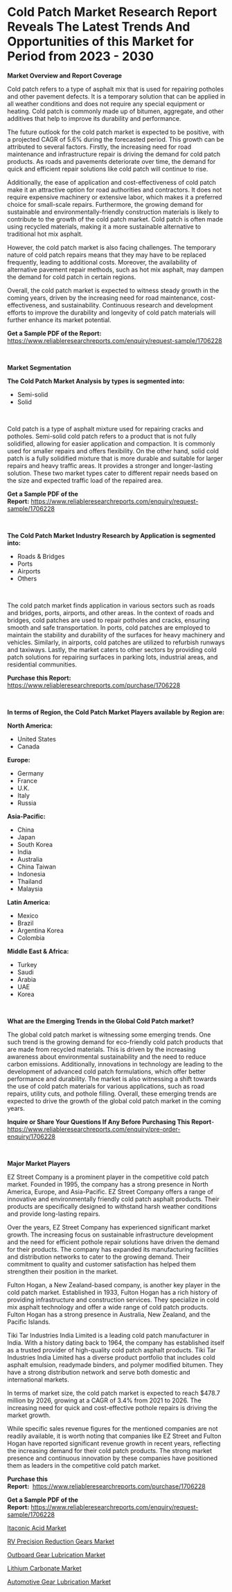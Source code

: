 <p><h1>Cold Patch Market Research Report Reveals The Latest Trends And Opportunities of this Market for Period from 2023 - 2030</h1></p><p><strong>Market Overview and Report Coverage</strong></p>
<p><p>Cold patch refers to a type of asphalt mix that is used for repairing potholes and other pavement defects. It is a temporary solution that can be applied in all weather conditions and does not require any special equipment or heating. Cold patch is commonly made up of bitumen, aggregate, and other additives that help to improve its durability and performance.</p><p>The future outlook for the cold patch market is expected to be positive, with a projected CAGR of 5.6% during the forecasted period. This growth can be attributed to several factors. Firstly, the increasing need for road maintenance and infrastructure repair is driving the demand for cold patch products. As roads and pavements deteriorate over time, the demand for quick and efficient repair solutions like cold patch will continue to rise.</p><p>Additionally, the ease of application and cost-effectiveness of cold patch make it an attractive option for road authorities and contractors. It does not require expensive machinery or extensive labor, which makes it a preferred choice for small-scale repairs. Furthermore, the growing demand for sustainable and environmentally-friendly construction materials is likely to contribute to the growth of the cold patch market. Cold patch is often made using recycled materials, making it a more sustainable alternative to traditional hot mix asphalt.</p><p>However, the cold patch market is also facing challenges. The temporary nature of cold patch repairs means that they may have to be replaced frequently, leading to additional costs. Moreover, the availability of alternative pavement repair methods, such as hot mix asphalt, may dampen the demand for cold patch in certain regions.</p><p>Overall, the cold patch market is expected to witness steady growth in the coming years, driven by the increasing need for road maintenance, cost-effectiveness, and sustainability. Continuous research and development efforts to improve the durability and longevity of cold patch materials will further enhance its market potential.</p></p>
<p><strong>Get a Sample PDF of the Report:</strong> <a href="https://www.reliableresearchreports.com/enquiry/request-sample/1706228">https://www.reliableresearchreports.com/enquiry/request-sample/1706228</a></p>
<p>&nbsp;</p>
<p><strong>Market Segmentation</strong></p>
<p><strong>The Cold Patch Market Analysis by types is segmented into:</strong></p>
<p><ul><li>Semi-solid</li><li>Solid</li></ul></p>
<p>&nbsp;</p>
<p><p>Cold patch is a type of asphalt mixture used for repairing cracks and potholes. Semi-solid cold patch refers to a product that is not fully solidified, allowing for easier application and compaction. It is commonly used for smaller repairs and offers flexibility. On the other hand, solid cold patch is a fully solidified mixture that is more durable and suitable for larger repairs and heavy traffic areas. It provides a stronger and longer-lasting solution. These two market types cater to different repair needs based on the size and expected traffic load of the repaired area.</p></p>
<p><strong>Get a Sample PDF of the Report:</strong>&nbsp;<a href="https://www.reliableresearchreports.com/enquiry/request-sample/1706228">https://www.reliableresearchreports.com/enquiry/request-sample/1706228</a></p>
<p>&nbsp;</p>
<p><strong>The Cold Patch Market Industry Research by Application is segmented into:</strong></p>
<p><ul><li>Roads & Bridges</li><li>Ports</li><li>Airports</li><li>Others</li></ul></p>
<p>&nbsp;</p>
<p><p>The cold patch market finds application in various sectors such as roads and bridges, ports, airports, and other areas. In the context of roads and bridges, cold patches are used to repair potholes and cracks, ensuring smooth and safe transportation. In ports, cold patches are employed to maintain the stability and durability of the surfaces for heavy machinery and vehicles. Similarly, in airports, cold patches are utilized to refurbish runways and taxiways. Lastly, the market caters to other sectors by providing cold patch solutions for repairing surfaces in parking lots, industrial areas, and residential communities.</p></p>
<p><strong>Purchase this Report:</strong>&nbsp; <a href="https://www.reliableresearchreports.com/purchase/1706228">https://www.reliableresearchreports.com/purchase/1706228</a></p>
<p>&nbsp;</p>
<p><strong>In terms of Region, the Cold Patch Market Players available by Region are:</strong></p>
<p>
    <p> <strong> North America: </strong>
        <ul>
            <li>United States</li>
            <li>Canada</li>
        </ul>
        </p> 
    <p> <strong> Europe: </strong>
        <ul>
            <li>Germany</li>
            <li>France</li>
            <li>U.K.</li>
            <li>Italy</li>
            <li>Russia</li>
        </ul>
        </p> 
    <p> <strong> Asia-Pacific: </strong>
        <ul>
            <li>China</li>
            <li>Japan</li>
            <li>South Korea</li>
            <li>India</li>
            <li>Australia</li>
            <li>China Taiwan</li>
            <li>Indonesia</li>
            <li>Thailand</li>
            <li>Malaysia</li>
        </ul>
        </p> 
    <p> <strong> Latin America: </strong>
        <ul>
            <li>Mexico</li>
            <li>Brazil</li>
            <li>Argentina Korea</li>
            <li>Colombia</li>
        </ul>
        </p> 
    <p> <strong> Middle East & Africa: </strong>
        <ul>
            <li>Turkey</li>
            <li>Saudi</li>
            <li>Arabia</li>
            <li>UAE</li>
            <li>Korea</li>
        </ul>
    </p>
    </p>
<p>&nbsp;</p>
<p><strong>What are the Emerging Trends in the Global Cold Patch market?</strong></p>
<p><p>The global cold patch market is witnessing some emerging trends. One such trend is the growing demand for eco-friendly cold patch products that are made from recycled materials. This is driven by the increasing awareness about environmental sustainability and the need to reduce carbon emissions. Additionally, innovations in technology are leading to the development of advanced cold patch formulations, which offer better performance and durability. The market is also witnessing a shift towards the use of cold patch materials for various applications, such as road repairs, utility cuts, and pothole filling. Overall, these emerging trends are expected to drive the growth of the global cold patch market in the coming years.</p></p>
<p><strong>Inquire or Share Your Questions If Any Before Purchasing This Report</strong>- <a href="https://www.reliableresearchreports.com/enquiry/pre-order-enquiry/1706228">https://www.reliableresearchreports.com/enquiry/pre-order-enquiry/1706228</a></p>
<p>&nbsp;</p>
<p><strong>Major Market Players</strong></p>
<p><p>EZ Street Company is a prominent player in the competitive cold patch market. Founded in 1995, the company has a strong presence in North America, Europe, and Asia-Pacific. EZ Street Company offers a range of innovative and environmentally friendly cold patch asphalt products. Their products are specifically designed to withstand harsh weather conditions and provide long-lasting repairs. </p><p>Over the years, EZ Street Company has experienced significant market growth. The increasing focus on sustainable infrastructure development and the need for efficient pothole repair solutions have driven the demand for their products. The company has expanded its manufacturing facilities and distribution networks to cater to the growing demand. Their commitment to quality and customer satisfaction has helped them strengthen their position in the market.</p><p>Fulton Hogan, a New Zealand-based company, is another key player in the cold patch market. Established in 1933, Fulton Hogan has a rich history of providing infrastructure and construction services. They specialize in cold mix asphalt technology and offer a wide range of cold patch products. Fulton Hogan has a strong presence in Australia, New Zealand, and the Pacific Islands.</p><p>Tiki Tar Industries India Limited is a leading cold patch manufacturer in India. With a history dating back to 1964, the company has established itself as a trusted provider of high-quality cold patch asphalt products. Tiki Tar Industries India Limited has a diverse product portfolio that includes cold asphalt emulsion, readymade binders, and polymer modified bitumen. They have a strong distribution network and serve both domestic and international markets.</p><p>In terms of market size, the cold patch market is expected to reach $478.7 million by 2026, growing at a CAGR of 3.4% from 2021 to 2026. The increasing need for quick and cost-effective pothole repairs is driving the market growth. </p><p>While specific sales revenue figures for the mentioned companies are not readily available, it is worth noting that companies like EZ Street and Fulton Hogan have reported significant revenue growth in recent years, reflecting the increasing demand for their cold patch products. The strong market presence and continuous innovation by these companies have positioned them as leaders in the competitive cold patch market.</p></p>
<p><strong>Purchase this Report:</strong>&nbsp;&nbsp;<a href="https://www.reliableresearchreports.com/purchase/1706228">https://www.reliableresearchreports.com/purchase/1706228</a></p>
<p></p>
<p><strong>Get a Sample PDF of the Report:</strong>&nbsp;<a href="https://www.reliableresearchreports.com/enquiry/request-sample/1706228">https://www.reliableresearchreports.com/enquiry/request-sample/1706228</a></p>
<p><p><a href="https://www.linkedin.com/pulse/itaconic-acid-market-research-report-provides-thorough-qulle/">Itaconic Acid Market</a></p><p><a href="https://medium.com/@dougschmidt645/rv-precision-reduction-gears-market-focuses-on-market-share-size-and-projected-forecast-till-2030-4bfa1c493a53">RV Precision Reduction Gears Market</a></p><p><a href="https://github.com/BryceTownsendr/Market-Research-Report-List-1/blob/main/outboard-gear-lubrication-market.md">Outboard Gear Lubrication Market</a></p><p><a href="https://www.linkedin.com/pulse/lithium-carbonate-market-size-2023-2030-global-industrial-60bpe/">Lithium Carbonate Market</a></p><p><a href="https://github.com/ChiragRp1/Market-Research-Report-List-1/blob/main/automotive-gear-lubrication-market.md">Automotive Gear Lubrication Market</a></p></p>